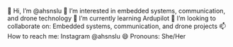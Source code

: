 👋 Hi, I’m @ahsnslu
👀 I’m interested in embedded systems, communication, and drone technology
🌱 I’m currently learning Ardupilot
💞️ I’m looking to collaborate on: Embedded systems, communication, and drone projects
📫 How to reach me: Instagram @ahsnslu
😄 Pronouns: She/Her

